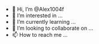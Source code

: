 - 👋 Hi, I’m @Alex1004f
- 👀 I’m interested in ...
- 🌱 I’m currently learning ...
- 💞️ I’m looking to collaborate on ...
- 📫 How to reach me ...

<!---
Alex1004f/Alex1004f is a ✨ special ✨ repository because its `README.md` (this file) appears on your GitHub profile.
You can click the Preview link to take a look at your changes.
--->
